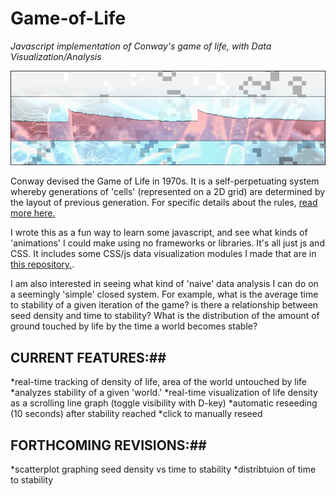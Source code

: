 # Game-of-Life
_Javascript implementation of Conway's game of life, with Data Visualization/Analysis_

![the game of life](splash.jpg)

Conway devised the Game of Life in 1970s. It is a self-perpetuating system whereby generations of 'cells' (represented on a 2D grid) are determined by the layout of previous generation. For specific details about the rules, [read more here.](https://en.wikipedia.org/wiki/Conway%27s_Game_of_Life)

I wrote this as a fun way to learn some javascript, and see what kinds of 'animations' I could make using no frameworks or libraries. It's all just js and CSS. It includes some CSS/js data visualization modules I made that are in [this repository.](www.github.com/severalprojects/CSS_dataVis).  

I am also interested in seeing what kind of 'naive' data analysis I can do on a seemingly 'simple' closed system. For example, what is the average time to stability of a given iteration of the game? is there a relationship between seed density and time to stability? What is the distribution of the amount of ground touched by life by the time a world becomes stable? 



## CURRENT FEATURES:##
*real-time tracking of density of life, area of the world untouched by life
*analyzes stability of a given 'world.'
*real-time visualization of life density as a scrolling line graph (toggle visibility with D-key)
*automatic reseeding (10 seconds) after stability reached 
*click to manually reseed

## FORTHCOMING REVISIONS:##
*scatterplot graphing seed density vs time to stability
*distribtuion of time to stability 



